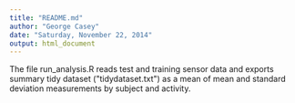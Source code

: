 ```yaml
---
title: "README.md"
author: "George Casey"
date: "Saturday, November 22, 2014"
output: html_document
---
```


The file run_analysis.R reads test and training sensor data and exports summary tidy dataset ("tidydataset.txt") as a mean of mean and standard deviation measurements by subject and activity.